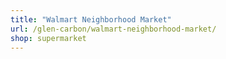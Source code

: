 ```yaml
---
title: "Walmart Neighborhood Market"
url: /glen-carbon/walmart-neighborhood-market/
shop: supermarket
---
```

